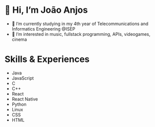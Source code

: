 # 👋 Hi, I’m João Anjos
- 🌱 I’m currently studying  in my 4th year of Telecommunications and Informatics Engineering @ISEP
- 👀 I’m interested in music, fullstack programming, APIs, videogames, cinema

# Skills & Experiences
* Java
* JavaScript
* C
* C++
* React
* React Native
* Python
* Linux
* CSS
* HTML

<!---
joaoanjosgit/joaoanjosgit is a ✨ special ✨ repository because its `README.md` (this file) appears on your GitHub profile.
You can click the Preview link to take a look at your changes.
--->
